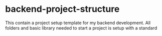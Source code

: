 # backend-project-structure
This contain a project setup template for my backend development. All folders and basic library needed to start a project is setup with a standard
